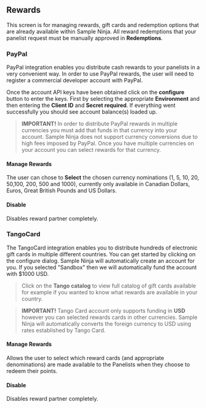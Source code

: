 ## Rewards

This screen is for managing rewards, gift cards and redemption options that are already available within Sample Ninja. All reward redemptions that your panelist request must be manually approved in **Redemptions**.

### PayPal

PayPal integration enables you distribute cash rewards to your panelists in a very convenient way. In order to use PayPal rewards, the user will need to register a commercial developer account with PayPal.

Once the account API keys have been obtained click on the **configure** button to enter the keys. First by selecting the appropriate **Environment** and then entering the **Client ID** and **Secret required**. If everything went successfully you should see account balance(s) loaded up.

> **IMPORTANT!** In order to distribute PayPal rewards in multiple currencies you must add that funds in that currency into your account. Sample Ninja does not support currency conversions due to high fees imposed by PayPal. Once you have multiple currencies on your account you can select rewards for that currency.

#### Manage Rewards

The user can chose to **Select** the chosen currency nominations (1, 5, 10, 20, 50,100, 200, 500 and 1000), currently only available in Canadian Dollars, Euros, Great British Pounds and US Dollars.

#### Disable

Disables reward partner completely.

### TangoCard

The TangoCard integration enables you to distribute hundreds of electronic gift cards in multiple different countries. You can get started by clicking on the configure dialog. Sample Ninja will automatically create an account for you. If you selected "Sandbox" then we will automatically fund the account with $1000 USD.

> Click on the **Tango catalog** to view full catalog of gift cards available for example if you wanted to know what rewards are available in your country.
 
> **IMPORTANT!** Tango Card account only supports funding in **USD** however you can selected rewards cards in other currencies. Sample Ninja will automatically converts the foreign currency to USD using rates established by Tango Card.

#### Manage Rewards

Allows the user to select which reward cards (and appropriate denominations) are made available to the Panelists when they choose to redeem their points.

#### Disable

Disables reward partner completely.

